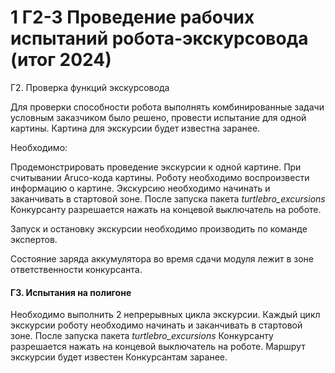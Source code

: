 # 1 Г2-3 Проведение рабочих испытаний робота-экскурсовода (итог 2024)

Г2. Проверка функций экскурсовода

Для проверки способности робота выполнять комбинированные задачи условным заказчиком было решено, провести испытание для одной картины. Картина для экскурсии будет известна заранее.

Необходимо:

Продемонстрировать проведение экскурсии к одной картине. При считывании Aruco-кода картины. Роботу необходимо воспроизвести информацию о картине. Экскурсию необходимо начинать и заканчивать в стартовой зоне. После запуска пакета _turtlebro\_excursions_ Конкурсанту разрешается нажать на концевой выключатель на роботе.

Запуск и остановку экскурсии необходимо производить по команде экспертов.

Состояние заряда аккумулятора во время сдачи модуля лежит в зоне ответственности конкурсанта.

#### Г3. Испытания на полигоне

Необходимо выполнить 2 непрерывных цикла экскурсии. Каждый цикл экскурсии роботу необходимо начинать и заканчивать в стартовой зоне. После запуска пакета _turtlebro\_excursions_ Конкурсанту разрешается нажать на концевой выключатель на роботе. Маршрут экскурсии будет известен Конкурсантам заранее.
